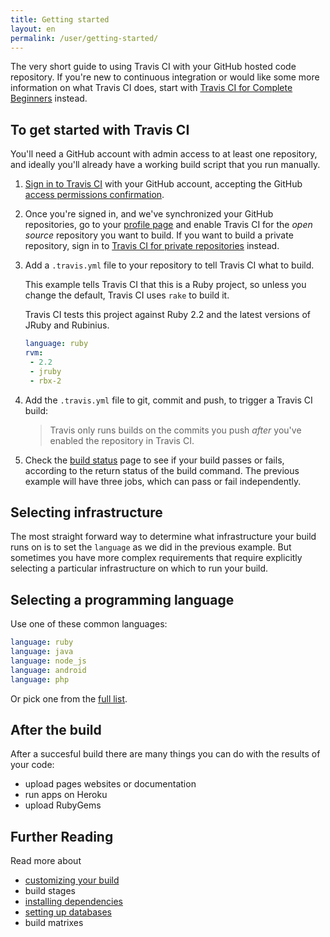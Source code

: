 ```yaml
---
title: Getting started
layout: en
permalink: /user/getting-started/
---
```


The very short guide to using Travis CI with your GitHub hosted code repository. If you're new to continuous integration or would like some more information on what Travis CI does, start with [Travis CI for Complete Beginners](/user/for-beginners) instead.

<div id="toc"></div>

## To get started with Travis CI

You'll need a GitHub account with admin access to at least one repository, and ideally you'll already have a working build script that you run manually.

1. [Sign in to Travis CI](https://travis-ci.org/auth) with your GitHub account, accepting the GitHub [access permissions confirmation](/user/github-oauth-scopes).

2. Once you're signed in, and we've synchronized your GitHub repositories, go to your [profile page](https://travis-ci.org/profile) and enable Travis CI for the *open source* repository you want to build. If you want to build a private repository, sign in to [Travis CI for private repositories](https://travis-ci.com/profile) instead.

3. Add a `.travis.yml` file to your repository to tell Travis CI what to build.

   This example tells Travis CI that this is a Ruby project, so unless you change the default, Travis CI uses `rake` to build it.

   Travis CI tests this project against Ruby 2.2 and the latest versions of JRuby and Rubinius.

   ```yaml
   language: ruby
   rvm:
    - 2.2
    - jruby
    - rbx-2
   ```

4. Add the `.travis.yml` file to git, commit and push, to trigger a Travis CI build:

   > Travis only runs builds on the commits you push *after* you've enabled the repository in Travis CI.

5. Check the [build status](https://travis-ci.org/repositories) page to see if your build passes or fails, according to the return status of the build command. The previous example will have three jobs, which can pass or fail independently.

## Selecting infrastructure

The most straight forward way to determine what infrastructure your build runs on is to set the `language` as we did in the previous example. But sometimes you have more complex requirements that require explicitly selecting a particular infrastructure on which to run your build.

## Selecting a programming language

Use one of these common languages:

```yaml
language: ruby
language: java
language: node_js
language: android
language: php
```

Or pick one from the [full list](/user/languages/).

## After the build

After a succesful build there are many things you can do with the results of your code:

* upload pages websites or documentation
* run apps on Heroku
* upload RubyGems

## Further Reading

Read more about

* [customizing your build](/user/customizing-the-build)
* build stages
* [installing dependencies](/user/installing-dependencies)
* [setting up databases](/user/database-setup/)
* build matrixes
